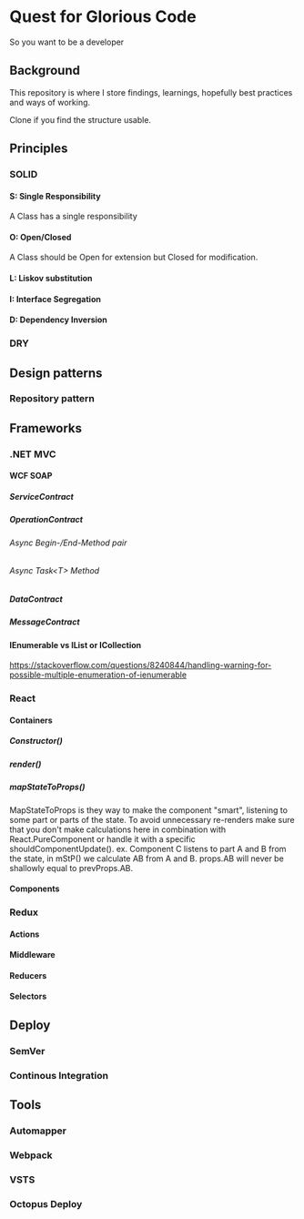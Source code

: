 # Quest for Glorious Code
So you want to be a developer

## Background
This repository is where I store findings, learnings, hopefully best practices and ways of working.

Clone if you find the structure usable.

## Principles
### SOLID
#### S: Single Responsibility
A Class has a single responsibility
#### O: Open/Closed
A Class should be Open for extension but Closed for modification.
#### L: Liskov substitution

#### I: Interface Segregation

#### D: Dependency Inversion

### DRY

## Design patterns
### Repository pattern

## Frameworks
### .NET MVC
#### WCF SOAP
##### ServiceContract
##### OperationContract
###### Async Begin-/End-Method pair
###### Async Task\<T\> Method
##### DataContract
##### MessageContract
#### IEnumerable vs IList or ICollection
https://stackoverflow.com/questions/8240844/handling-warning-for-possible-multiple-enumeration-of-ienumerable
### React
#### Containers
##### Constructor()
##### render()
##### mapStateToProps()
MapStateToProps is they way to make the component "smart", listening to some part or parts of the state. To avoid unnecessary re-renders make sure that you don't make calculations here in combination with React.PureComponent or handle it with a specific shouldComponentUpdate().
ex. Component C listens to part A and B from the state, in mStP() we calculate AB from A and B. props.AB will never be shallowly equal to prevProps.AB.
#### Components

### Redux
#### Actions
#### Middleware
#### Reducers
#### Selectors

## Deploy
### SemVer
### Continous Integration

## Tools
### Automapper
### Webpack
### VSTS
### Octopus Deploy
